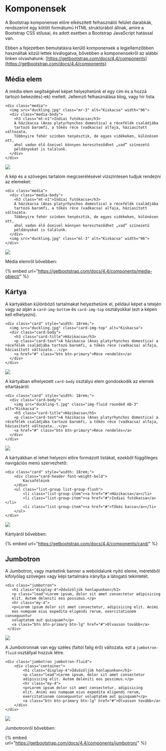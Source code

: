 # Komponensek

A Bootstrap komponensei előre elkészített felhasználói felület darabkák, rendszerint egy kötött formátumú HTML struktúrából állnak, amire a Bootstrap CSS stílusai, és adott esetben a Bootstrap JavaScript hatással van.

Ebben a fejezetben bemutatásra kerülő komponensek a legjellemzőbben használtak közül lettek kiválogatva, bővebben a komponensekről az alábbi linken olvashatunk: [https://getbootstrap.com/docs/4.4/components](https://getbootstrap.com/docs/4.4/components)

## Média elem

A média elem segítségével képet helyezhetünk el egy cím és a hozzá tartozó bekezdés\(-ek\) mellett. Jellemző felhasználása blog, vagy hír lista.

```markup
<div class="media">
  <img src="duckling.jpg" class="mr-3" alt="Kiskacsa" width="96">
  <div class="media-body">
    <h3 class="mt-n1">Indiai futókacsa</h3>
    A házikacsa (Anas platyrhynchos domestica) a récefélék családjába
    tartozó baromfi, a tőkés réce (vadkacsa) alfaja, háziasított változata.
    Többnyire fehér színben tenyésztik, de egyes vidékeken, különösen ott,
    ahol vadon élő őseivel könnyen kereszteződhet „vad” színezetű
    példányokat is találunk.
  </div>
</div>
```

![](../.gitbook/assets/media-block.png)

A kép és a szöveges tartalom megcserélésével vízszintesen tudjuk rendezni az elemeket:

```markup
<div class="media">
  <div class="media-body">
    <h3 class="mt-n1">Indiai futókacsa</h3>
    A házikacsa (Anas platyrhynchos domestica) a récefélék családjába
    tartozó baromfi, a tőkés réce (vadkacsa) alfaja, háziasított változata.
    Többnyire fehér színben tenyésztik, de egyes vidékeken, különösen ott,
    ahol vadon élő őseivel könnyen kereszteződhet „vad” színezetű
    példányokat is találunk.
  </div>
  <img src="duckling.jpg" class="ml-3" alt="Kiskacsa" width="96">
</div>
```

![](../.gitbook/assets/media-block-reverse.png)

Média elemről bővebben:

{% embed url="https://getbootstrap.com/docs/4.4/components/media-object/" %}

## Kártya

A kártyákban különböző tartalmakat helyezhetünk el, például képet a tetején vagy az alján a `card-img-bottom` és `card-img-top` osztályokkal \(ezt a képen kell elhelyezni\).

```markup
<div class="card" style="width: 18rem;">
  <img src="duckling.jpg" class="card-img-top" alt="Kiskacsa">
  <div class="card-body">
    <h3 class="card-title">Házikacsa</h3>
    <p class="card-text">A házikacsa (Anas platyrhynchos domestica) a récefélék családjába tartozó baromfi, a tőkés réce (vadkacsa) alfaja, háziasított változata...</p>
    <a href="#" class="btn btn-primary">Réce rendelés</a>
  </div>
</div>
```

![](../.gitbook/assets/card.png)

A kártyában elhelyezett `card-body` osztályú elem gondoskodik az elemek eltartásáról: 

```markup
<div class="card" style="width: 18rem;">
  <div class="card-body">
    <img src="duckling-t.jpg" class="img-fluid rounded mb-3" alt="Kiskacsa">
    <h5 class="card-title">Házikacsa</h5>
    <p class="card-text">A házikacsa (Anas platyrhynchos domestica) a récefélék családjába tartozó baromfi, a tőkés réce (vadkacsa) alfaja, háziasított változata...</p>
    <a href="#" class="btn btn-primary">Réce rendelés</a>
  </div>
</div>
```

![](../.gitbook/assets/card-body.png)

A kártyákban el lehet helyezni előre formázott listákat, ezekből  függőleges navigációs menü szervezhető: 

```markup
<div class="card" style="width: 18rem;">
    <div class="card-header font-weight-bold">
        Kacsaféléink
    </div>
    <ul class="list-group list-group-flush">
        <li class="list-group-item"><a href="#">Házikacsa</a></li>
        <li class="list-group-item"><a href="#">Indiai futókacsa</a></li>
        <li class="list-group-item"><a href="#">Tőkés kacsa</a></li>
    </ul>
</div>
```

![](../.gitbook/assets/vertical-menu.png)

Kártyáról bővebben:

{% embed url="https://getbootstrap.com/docs/4.4/components/card/" %}

## Jumbotron

A Jumbotron, vagy marketink banner a weboldalunk nyitó eleme, méretéből kifolyólag szöveges vagy képi tartalmára irányítja a látogató tekintetét.

```markup
<div class="jumbotron">
   <h1 class="display-4">Üdvözöljük honlapunkon</h1>
   <p class="lead">Lorem ipsum, dolor sit amet consectetur adipisicing 
   elit. Autem deleniti eos possimus.</p>
   <hr class="my-4">
   <p>Lorem ipsum dolor sit amet consectetur, adipisicing elit. Animi
   eos numquam eius expedita eligendi rerum, exercitationem consequuntur
   voluptatem aut quisquam?</p>
   <a class="btn btn-primary btn-lg" href="#">Olvasson tovább</a>
 </div>
```

![](../.gitbook/assets/jumbotron.png)

A Jumbotronnak van egy széles \(faltól falig érő\) változata. ezt a `jumbotron-fluid` osztállyal hozzuk létre.

```markup
<div class="jumbotron jumbotron-fluid">
    <div class="container">
        <h1 class="display-4">Üdvözöljük honlapunkon</h1>
        <p class="lead">Lorem ipsum, dolor sit amet consectetur
        adipisicing elit. Autem deleniti eos possimus.</p>
        <hr class="my-4">
        <p>Lorem ipsum dolor sit amet consectetur, adipisicing
        elit. Animi eos numquam eius expedita eligendi rerum,
        exercitationem consequuntur voluptatem aut quisquam?</p>
        <a class="btn btn-primary btn-lg" href="#">Olvasson tovább</a>
    </div>
</div>
```

![](../.gitbook/assets/jumbotron-fluid.png)

Jumbotronról bővebben:

{% embed url="https://getbootstrap.com/docs/4.4/components/jumbotron/" %}





